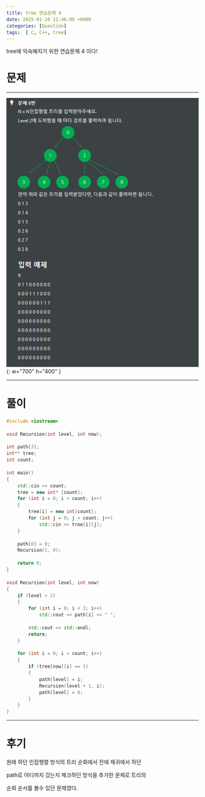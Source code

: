 ```yaml
---
title: tree 연습문제 4
date: 2025-01-10 12:46:00 +0900
categories: [Question]  
tags:  [ C, C++, tree]
---
```


tree에 익숙해지기 위한 연습문제 4 이다!

# 문제   
---------------------------------------
![Desktop View](/assets/img/tree4.png){: w="700" h="400" }

---------------------------------------

# 풀이

```c++
#include <iostream>

void Recursion(int level, int now);

int path[3];
int** tree;
int count;

int main()
{
    std::cin >> count;
    tree = new int* [count];
    for (int i = 0; i < count; i++)
    {
        tree[i] = new int[count];
        for (int j = 0; j < count; j++)
            std::cin >> tree[i][j];
    }
    
    path[0] = 0;
    Recursion(1, 0);
    
    return 0;
}

void Recursion(int level, int now)
{
    if (level > 2)
    {
        for (int i = 0; i < 3; i++)
            std::cout << path[i] << " ";
        
        std::cout << std::endl;
        return;
    }
    
    for (int i = 0; i < count; i++)
    {
        if (tree[now][i] == 1)
        {
            path[level] = i;
            Recursion(level + 1, i);
            path[level] = 0;
        }
    }
}
```
---------------------------------------

# 후기

원래 하던 인접행렬 방식의 트리 순회에서 전에 재귀에서 하던

path로 어디까지 갔는지 체크하던 방식을 추가한 문제로 트리의

순회 순서를 볼수 있던 문제였다.
